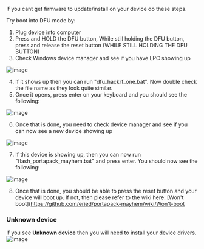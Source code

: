 If you cant get firmware to update/install on your device do these steps.

Try boot into DFU mode by:
1. Plug device into computer
2. Press and HOLD the DFU button, While still holding the DFU button, press and release the reset button (WHILE STILL HOLDING THE DFU BUTTON)
3. Check Windows device manager and see if you have LPC showing up 

![image](https://github.com/eried/portapack-mayhem/assets/4393979/a5d7dccf-ebde-4514-b937-d4e3bd111fa2)

4. If it shows up then you can run "dfu_hackrf_one.bat". Now double check the file name as they look quite similar.
5. Once it opens, press enter on your keyboard and you should see the following:

![image](https://github.com/eried/portapack-mayhem/assets/4393979/a1779ad3-b502-4d4b-ba26-4cbec7cd2b76)

6. Once that is done, you need to check device manager and see if you can now see a new device showing up

![image](https://github.com/eried/portapack-mayhem/assets/4393979/419d554c-872c-4c97-81bd-f62cce56fc1d)

7. If this device is showing up, then you can now run "flash_portapack_mayhem.bat" and press enter. You should now see the following:

![image](https://github.com/eried/portapack-mayhem/assets/4393979/c53f0750-e044-49ea-b741-78144519742a)

8. Once that is done, you should be able to press the reset button and your device will boot up. If not, then please refer to the wiki here: [Won't boot](https://github.com/eried/portapack-mayhem/wiki/Won't-boot



### Unknown device
If you see **Unknown device** then you will need to install your device drivers.
![image](https://github.com/eried/portapack-mayhem/assets/4393979/30a0e224-2d29-4602-ab1c-f656ce2d505c)